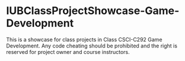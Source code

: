 # IUBClassProjectShowcase-Game-Development
This is a showcase for class projects in Class CSCI-C292 Game Development.
Any code cheating should be prohibited and the right is reserved for project owner and course instructors. 

